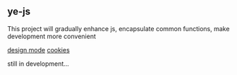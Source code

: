## ye-js

This project will gradually enhance js, encapsulate common functions, make development more convenient

[design mode](./docs/designMode.md)
[cookies](./docs/cookies.md)

still in development...